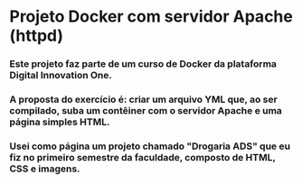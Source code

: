 # Projeto Docker com servidor Apache (httpd)
### Este projeto faz parte de um curso de Docker da plataforma Digital Innovation One.
### A proposta do exercício é: criar um arquivo YML que, ao ser compilado, suba um contêiner com o servidor Apache e uma página simples HTML.
### Usei como página um projeto chamado "Drogaria ADS" que eu fiz no primeiro semestre da faculdade, composto de HTML, CSS e imagens.
